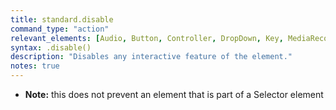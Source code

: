 ```yaml
---
title: standard.disable
command_type: "action"
relevant_elements: [Audio, Button, Controller, DropDown, Key, MediaRecorder, Scale, Selector, TextInput, Timer, Tooltip, Video, VoiceRecorder, Youtube]
syntax: .disable()
description: "Disables any interactive feature of the element."
notes: true
---
```


+ **Note:** this does not prevent an element that is part of a Selector element

<!--more-->
